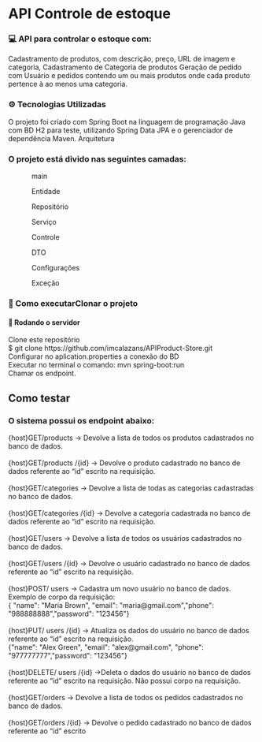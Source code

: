 <h1>API Controle de estoque</h1>

<h3>
💻 API para controlar o estoque com:
</h3>
<p>
Cadastramento de produtos, com descrição, preço, URL de imagem e categoria, Cadastramento de Categoria de produtos 
Geração de pedido com Usuário e pedidos contendo um ou mais produtos onde cada produto pertence à ao menos uma categoria.
</p>
<h3>
⚙️ Tecnologias Utilizadas
</h3>
<p>
O projeto foi criado com Spring Boot na linguagem de programação Java com BD H2 para teste, utilizando Spring Data JPA e o gerenciador de dependência Maven.
Arquitetura
</p>
<h3>
O projeto está divido nas seguintes camadas:
</h3>
<ul>
<ol>main</ol>
<ol>Entidade</ol>
<ol>Repositório</ol>
<ol>Serviço</ol>
<ol>Controle</ol>
<ol>DTO</ol>
<ol>Configurações</ol>
<ol>Exceção</ol>
</ul>
<h3>
🚀 Como executarClonar o projeto
</h3>
<h4>
🎲 Rodando o servidor
</h4>
<p>
Clone este repositório</br>
$ git clone https://github.com/imcalazans/APIProduct-Store.git</br>
Configurar no aplication.properties a conexão do BD</br>
Executar no terminal o comando: mvn spring-boot:run</br>
Chamar os endpoint.
<p>

<h2>
Como testar
</h2>
<h3>
O sistema possui os endpoint abaixo:
</h3>
<p>
{host}GET/products -> Devolve a lista de todos os produtos cadastrados no banco de dados.</br></br>
{host}GET/products /{id} -> Devolve o produto cadastrado no banco de dados referente ao “id” escrito na requisição.</br></br>
{host}GET/categories -> Devolve a lista de todas as categorias cadastradas no banco de dados.</br></br>
{host}GET/categories /{id} -> Devolve a categoria cadastrada no banco de dados referente ao “id” escrito na requisição.</br></br>
{host}GET/users -> Devolve a lista de todos os usuários cadastrados no banco de dados.</br></br>
{host}GET/users /{id} -> Devolve o usuário cadastrado no banco de dados referente ao “id” escrito na requisição.</br></br>
{host}POST/ users  -> Cadastra um novo usuário no banco de dados. Exemplo de corpo da requisição:</br>
{ "name": "Maria Brown", "email": "maria@gmail.com","phone": "988888888","password": "123456"}</br></br>
{host}PUT/ users /{id} -> Atualiza os dados do usuário no banco de dados referente ao “id” escrito na requisição.</br>
{"name": "Alex Green", "email": "alex@gmail.com", "phone": "977777777","password": "123456"}</br></br>
{host}DELETE/ users /{id} ->Deleta o dados do usuário no banco de dados referente ao “id” escrito na requisição. Não possui corpo na requisição.</br></br>
{host}GET/orders -> Devolve a lista de todos os pedidos cadastrados no banco de dados.</br></br>
{host}GET/orders /{id} -> Devolve o pedido cadastrado no banco de dados referente ao “id” escrito</br></br>
</p>
